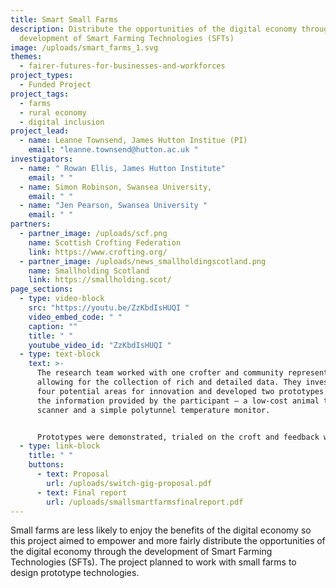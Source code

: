 ```yaml
---
title: Smart Small Farms
description: Distribute the opportunities of the digital economy through the
  development of Smart Farming Technologies (SFTs)
image: /uploads/smart_farms_1.svg
themes:
  - fairer-futures-for-businesses-and-workforces
project_types:
  - Funded Project
project_tags:
  - farms
  - rural economy
  - digital inclusion
project_lead:
  - name: Leanne Townsend, James Hutton Institue (PI)
    email: "leanne.townsend@hutton.ac.uk "
investigators:
  - name: " Rowan Ellis, James Hutton Institute"
    email: " "
  - name: Simon Robinson, Swansea University,
    email: " "
  - name: "Jen Pearson, Swansea University "
    email: " "
partners:
  - partner_image: /uploads/scf.png
    name: Scottish Crofting Federation
    link: https://www.crofting.org/
  - partner_image: /uploads/news_smallholdingscotland.png
    name: Smallholding Scotland
    link: https://smallholding.scot/
page_sections:
  - type: video-block
    src: "https://youtu.be/ZzKbdIsHUQI "
    video_embed_code: " "
    caption: ""
    title: " "
    youtube_video_id: "ZzKbdIsHUQI "
  - type: text-block
    text: >-
      The research team worked with one crofter and community representative
      allowing for the collection of rich and detailed data. They investigated
      four potential areas for innovation and developed two prototypes based on
      the information provided by the participant – a low-cost animal tag
      scanner and a simple polytunnel temperature monitor. 


      Prototypes were demonstrated, trialed on the croft and feedback was directly provided. The project demonstrated that crofters and small-scale farmers can benefit from digital technologies if these are developed through a co-design process with the needs of the farmers at the forefront.
  - type: link-block
    title: " "
    buttons:
      - text: Proposal
        url: /uploads/switch-gig-proposal.pdf
      - text: Final report
        url: /uploads/smallsmartfarmsfinalreport.pdf
---
```

Small farms are less likely to enjoy the benefits of the digital economy so this project aimed to empower and more fairly distribute the opportunities of the digital economy through the development of Smart Farming Technologies (SFTs). The project planned to work with small farms to design prototype technologies.